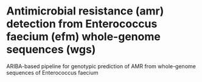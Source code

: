 # Antimicrobial resistance (amr) detection from Enterococcus faecium (efm) whole-genome sequences (wgs)
ARIBA-based pipeline for genotypic prediction of AMR from whole-genome sequences of Enterococcus faecium
